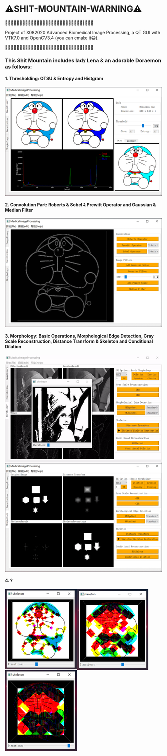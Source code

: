 # ⚠SHIT-MOUNTAIN-WARNING⚠

💩💩💩💩💩💩💩💩💩💩💩💩💩💩💩💩💩💩💩💩💩💩💩💩💩💩💩💩💩💩💩

Project of X082020 Advanced Biomedical Image Processing, a QT GUI with VTK7.0 and OpenCV3.4 (you can cmake it😀).

💩💩💩💩💩💩💩💩💩💩💩💩💩💩💩💩💩💩💩💩💩💩💩💩💩💩💩💩💩💩💩

### This Shit Mountain includes lady Lena & an adorable Doraemon as follows:

#### 1. Thresholding: OTSU & Entropy and Histgram

<img src="https://github.com/dzzhang96/Medical-Image-Processing/blob/master/images/2020-06-17_165056.png" width = "600" align=center />

#### 2. Convolution Part: Roberts & Sobel & Prewitt Operator and Gaussian & Median Filter

<img src="https://github.com/dzzhang96/Medical-Image-Processing/blob/master/images/ezgif-4-7b1825d38e28.gif" width = "600" align=center />

#### 3. Morphology: Basic Operations, Morphological Edge Detection, Gray Scale Reconstruction, Distance Transform & Skeleton and Conditional Dilation

<img src="https://github.com/dzzhang96/Medical-Image-Processing/blob/master/images/ezgif-4-f6c54188bf18.gif" width = "600" align=center />
<img src="https://github.com/dzzhang96/Medical-Image-Processing/blob/master/images/ezgif-4-23bb80449a97.gif" width = "600" align=center />

#### 4. ?

<img src="https://github.com/dzzhang96/Medical-Image-Processing/blob/master/images/2020-06-17_172916.png" width = "230" align=left />
 <img src="https://github.com/dzzhang96/Medical-Image-Processing/blob/master/images/2020-06-17_172155.png" width = "230" align=center />
 <img src="https://github.com/dzzhang96/Medical-Image-Processing/blob/master/images/2020-06-17_172250.png" width = "230" align=center />

